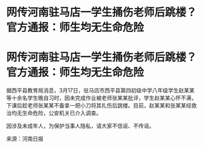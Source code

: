 # 网传河南驻马店一学生捅伤老师后跳楼？官方通报：师生均无生命危险

# 网传河南驻马店一学生捅伤老师后跳楼？官方通报：师生均无生命危险

据西平县教育局消息，3月17日，驻马店市西平县第四初级中学八年级学生赵某某等十余名学生晚自习时，因未完成作业被老师张某某批评，学生赵某某心怀不满，下课后趁老师张某某不备拿一把小刀将其扎伤后跳楼。目前，赵某某和张某某经救治均无生命危险，公安机关已介入调查。

因涉及未成年人，为保护当事人隐私，请大家不信谣、不传谣。

来源：河南日报

